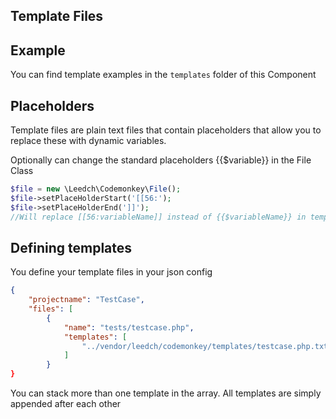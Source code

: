 ## Template Files

## Example

You can find template examples in the `templates` folder of this Component

## Placeholders

Template files are plain text files that contain placeholders that allow you to
replace these with dynamic variables. 

Optionally can change the standard placeholders {{$variable}} in the File Class
```php
$file = new \Leedch\Codemonkey\File();
$file->setPlaceHolderStart('[[56:');
$file->setPlaceHolderEnd(']]');
//Will replace [[56:variableName]] instead of {{$variableName}} in template files
```

## Defining templates

You define your template files in your json config

```json
{
    "projectname": "TestCase",
    "files": [
        {
            "name": "tests/testcase.php",
            "templates": [
                "../vendor/leedch/codemonkey/templates/testcase.php.txt"
            ]
        }
}
```
You can stack more than one template in the array. All templates are simply
appended after each other